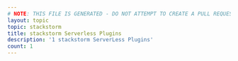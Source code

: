 ```yaml
---
# NOTE: THIS FILE IS GENERATED - DO NOT ATTEMPT TO CREATE A PULL REQUEST TO UPDATE THE DATA. 
layout: topic
topic: stackstorm
title: stackstorm Serverless Plugins
description: '1 stackstorm ServerLess Plugins'
count: 1
---
```

